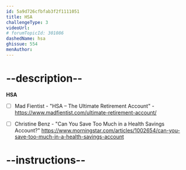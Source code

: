 ```yaml
---
id: 5a9d726cfbfab3f2f1111051
title: HSA
challengeType: 3
videoUrl: 
# forumTopicId: 301086
dashedName: hsa
ghissue: 554
menAuthor: 
---
```


# --description--



**HSA**

- [ ] Mad Fientist - "HSA – The Ultimate Retirement Account" - https://www.madfientist.com/ultimate-retirement-account/
- [ ] Christine Benz - "Can You Save Too Much in a Health Savings Account?" https://www.morningstar.com/articles/1002654/can-you-save-too-much-in-a-health-savings-account




# --instructions--
